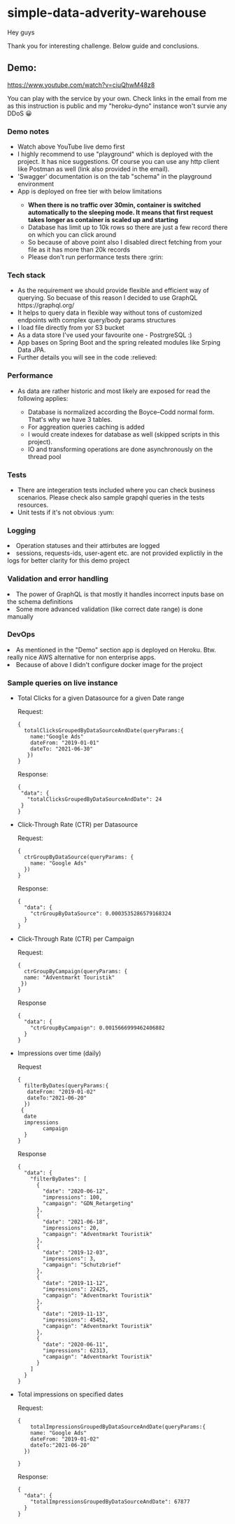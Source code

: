 # simple-data-adverity-warehouse

Hey guys

Thank you for interesting challenge. Below guide and conclusions.

<h2>Demo:</h2>

https://www.youtube.com/watch?v=ciuQhwM48z8

You can play with the service by your own. Check links in the email from me as this instruction is public and my "heroku-dyno" instance won't survie any DDoS :grinning:
<h3> Demo notes </h3>
<ul>
 <li> Watch above YouTube live demo first </hi>
 <li> I highly recommend to use "playground" which is deployed with the project. It has nice suggestions. Of course you can use any http client like Postman as well (link also provided in the email). </li>	
 <li> 'Swagger' documentation is on the tab "schema" in the playground environment </li>
 <li> App is deployed on free tier with below limitations </li>
    <ul>
     <li> <b>When there is no traffic over 30min, container is switched automatically to the sleeping mode. It means that first request takes longer as container is scaled up and starting </b> </li>
     <li> Database has limit up to 10k rows so there are just a few record there on which you can click around </li>
     <li> So because of above point also I disabled direct fetching from your file as it has more than 20k records </li>
     <li> Please don't run performance tests there :grin: </li>
    </ul>
 </ul>
 
 <h3> Tech stack </h3>
<ul>
  <li> As the requirement we should provide flexible and efficient way of querying. So becuase of this reason I decided to use GraphQL https://graphql.org/ </li>
  <li> It helps to query data in flexible way without tons of customized endpoints with complex query/body params structures </li>
  <li> I load file directly from yor S3 bucket </li>
  <li> As a data store I've used your favourite one - PostrgreSQL :) </li>
  <li> App bases on Spring Boot and the spring releated modules like Srping Data JPA.
  <li> Further details you will see in the code :relieved: </li>
 </ul>

<h3> Performance </h3>
<ul>
 <li> As data are rather historic and most likely are exposed for read the following applies: </li>
   <ul>
	 <li> Database is normalized according the Boyce–Codd normal form. That's why we have 3 tables. 
	 <li> For aggreation queries caching is added </li>
	 <li> I would create indexes for database as well (skipped scripts in this project). </li>
	 <li> IO and transforming operations are done asynchronously on the thread pool </li>
   </ul>
</ul>

<h3> Tests </h3>
<ul>
	<li> There are integeration tests included where you can check business scenarios. Please check also sample grapqhl queries in the tests resources. </li>
	<li> Unit tests if it's not obvious :yum: </li>
</ul>

<h3> Logging </h3>
	<li> Operation statuses and their attirbutes are logged </li>
	<li> sessions, requests-ids, user-agent etc. are not provided explictily in the logs for better clarity for this demo project </li>
</ul>

<h3> Validation and error handling </h3>
	<li> The power of GraphQL is that mostly it handles incorrect inputs base on the schema definitions </li>
	<li> Some more advanced validation (like correct date range) is done manually </li>
</ul>

<h3> DevOps </h3>
	<li> As mentioned in the "Demo" section app is deployed on Heroku. Btw. really nice AWS alternative for non enterprise apps. </li>
	<li> Because of above I didn't configure docker image for the project </li>
</ul>

 <h3> Sample queries on live instance </h3>
  <ul>
   <li>Total Clicks for a given Datasource for a given Date range
	  
	   
   
Request:
 ```    
{
   totalClicksGroupedByDataSourceAndDate(queryParams:{
     name:"Google Ads"
     dateFrom: "2019-01-01"
     dateTo: "2021-06-30"
    })
}
```
Response:
```
{
 "data": {
   "totalClicksGroupedByDataSourceAndDate": 24
 }
}
```
</li>
 
<li>Click-Through Rate (CTR) per Datasource

Request:
```
{
  ctrGroupByDataSource(queryParams: {
    name: "Google Ads"
  })
}
```
  Response:
```
{
  "data": {
    "ctrGroupByDataSource": 0.0003535286579168324
  }
}
```
</li>

<li>Click-Through Rate (CTR) per Campaign 

Request:
```
{
  ctrGroupByCampaign(queryParams: {
  name: "Adventmarkt Touristik"
 })
}
```

Response
```
{
  "data": {
    "ctrGroupByCampaign": 0.0015666999462406882
  }
}
```
</li>
 
<li>Impressions over time (daily) 
 
Request
```
{
  filterByDates(queryParams:{
   dateFrom: "2019-01-02"
   dateTo:"2021-06-20"
  })
 {
  date
  impressions
		campaign
  }
}
```
Response
```
{
  "data": {
    "filterByDates": [
      {
        "date": "2020-06-12",
        "impressions": 100,
        "campaign": "GDN_Retargeting"
      },
      {
        "date": "2021-06-18",
        "impressions": 20,
        "campaign": "Adventmarkt Touristik"
      },
      {
        "date": "2019-12-03",
        "impressions": 3,
        "campaign": "Schutzbrief"
      },
      {
        "date": "2019-11-12",
        "impressions": 22425,
        "campaign": "Adventmarkt Touristik"
      },
      {
        "date": "2019-11-13",
        "impressions": 45452,
        "campaign": "Adventmarkt Touristik"
      },
      {
        "date": "2020-06-11",
        "impressions": 62313,
        "campaign": "Adventmarkt Touristik"
      }
    ]
  }
}
```
 </li>
 
 <li> Total impressions on specified dates
  
Request:

```
{
    totalImpressionsGroupedByDataSourceAndDate(queryParams:{
    name: "Google Ads"
    dateFrom: "2019-01-02"
    dateTo:"2021-06-20"
  })
  
}
```

Response:

```
{
  "data": {
    "totalImpressionsGroupedByDataSourceAndDate": 67877
  }
}
```
</li>
</ul>
